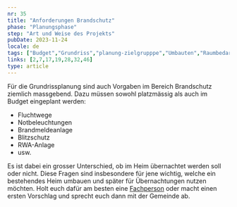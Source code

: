 ```yaml
---
nr: 35
title: "Anforderungen Brandschutz"
phase: "Planungsphase"
step: "Art und Weise des Projekts"
pubDate: 2023-11-24
locale: de
tags: ["Budget","Grundriss","planung-zielgrupppe","Umbauten","Raumbedarf"]
links: [2,7,17,19,28,32,46]
type: article
---
```


Für die Grundrissplanung sind auch Vorgaben im Bereich Brandschutz ziemlich massgebend. Dazu müssen sowohl platzmässig als auch im Budget eingeplant werden:

- Fluchtwege
- Notbeleuchtungen
- Brandmeldeanlage
- Blitzschutz
- RWA-Anlage
- usw.

Es ist dabei ein grosser Unterschied, ob im Heim übernachtet werden soll oder nicht. Diese Fragen sind insbesondere für jene wichtig, welche ein bestehendes Heim umbauen und später für Übernachtungen nutzen möchten. Holt euch dafür am besten eine [Fachperson](./beizug-fachpersonen) oder macht einen ersten Vorschlag und sprecht euch dann mit der Gemeinde ab.

